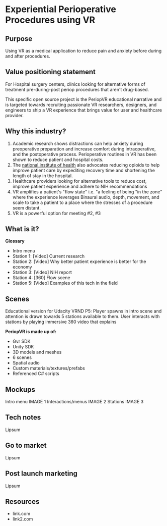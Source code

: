 Experiential Perioperative Procedures using VR
===

Purpose
---
Using VR as a medical application to reduce pain and anxiety before during and after procedures. 

Value positioning statement
---

For Hospital surgery centers, clinics looking for alternative forms of treatment pre-during-post periop procedures that aren't drug-based.

This specific open source project is the PeriopVR educational narrative and is targeted towards recruiting passionate VR researchers, designers, and engineers to ship a VR experience that brings value for user and healthcare provider.

Why this industry? 
---

1) Academic research shows distractions can help anxiety during preoperative preparation and increase comfort during intraoperative, and the postoperative process. Perioperative routines in VR has been shown to reduce patient and hospital costs. 
2) The [national institute of health](link.com) also advocates reducing opioids to help improve patient care by expediting recovery time and shortening the length of stay in the hospital.  
3) Healthcare providers looking for alternative tools to reduce cost, improve patient experience and adhere to NIH recommendations
4) VR amplifies a patient's "flow state" i.e. "a feeling of being "in the zone" where the experience leverages Binaural audio, depth, movement, and scale to take a patient to a place where the stresses of a procedure seem distant. 
5) VR is a powerful option for meeting #2, #3


What is it?
---

**Glossary**

* Intro menu
 * Station 1: [Video] Current research
 * Station 2: [Video] Why better patient experience is better for the economy
 * Station 3: [Video] NIH report
 * Station 4: [360] Flow scene
 * Station 5: [Video] Examples of this tech in the field

Scenes
---

Educational version for Udacity VRND P5: Player spawns in intro scene and attention is drawn towards 5 stations available to them. User interacts with stations by playing immersive 360 video that explains 

**PeriopVR is made up of:**

* Gvr SDK
* Unity SDK
 * 3D models and meshes
 * 6 scenes
 * Spatial audio
 * Custom materials/textures/prefabs
* Referenced C# scripts


Mockups
---

Intro menu
IMAGE 1 
Interactions/menus
IMAGE 2
Stations
IMAGE 3


Tech notes
---

Lipsum 

Go to market
--- 

Lipsum

Post launch marketing
---

Lipsum



Resources 
---

* link.com
* link2.com 

